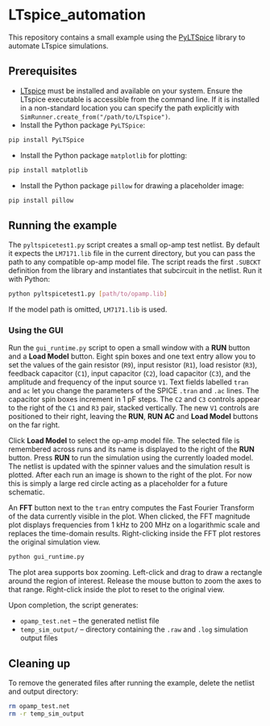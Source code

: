 # LTspice_automation

This repository contains a small example using the [PyLTSpice](https://pypi.org/project/PyLTSpice/) library to automate LTspice simulations.

## Prerequisites

- [LTspice](https://www.analog.com/en/design-center/design-tools-and-calculators/ltspice-simulator.html) must be installed and available on your system.
  Ensure the LTspice executable is accessible from the command line. If it is
  installed in a non-standard location you can specify the path explicitly with
  `SimRunner.create_from("/path/to/LTspice")`.
- Install the Python package `PyLTSpice`:

```bash
pip install PyLTSpice
```
- Install the Python package `matplotlib` for plotting:

```bash
pip install matplotlib
```
- Install the Python package `pillow` for drawing a placeholder image:

```bash
pip install pillow
```

## Running the example

The `pyltspicetest1.py` script creates a small op-amp test netlist. By default
it expects the `LM7171.lib` file in the current directory, but you can pass the
path to any compatible op-amp model file. The script reads the first `.SUBCKT`
definition from the library and instantiates that subcircuit in the netlist.
Run it with Python:

```bash
python pyltspicetest1.py [path/to/opamp.lib]
```
If the model path is omitted, `LM7171.lib` is used.

### Using the GUI

Run the `gui_runtime.py` script to open a small window with a **RUN** button
and a **Load Model** button. Eight spin boxes and one text entry allow you to set the values of the
gain resistor (`R9`), input resistor (`R1`), load resistor (`R3`), feedback
capacitor (`C1`), input capacitor (`C2`), load capacitor (`C3`), and the
amplitude and frequency of the input source `V1`. Text fields labelled
`tran` and `ac` let you change the parameters of the SPICE `.tran` and `.ac` lines. The capacitor spin boxes
increment in 1&nbsp;pF steps. The `C2` and `C3` controls appear to the right of
the `C1` and `R3` pair, stacked vertically. The new `V1` controls are positioned
to their right, leaving the **RUN**, **RUN AC** and **Load Model** buttons on the far right.

Click **Load Model** to select the op-amp model file. The selected file is
remembered across runs and its name is displayed to the right of the **RUN**
button. Press **RUN** to run the simulation using the currently loaded model.
The netlist is updated with the spinner values and the simulation result is
plotted. After each run an image is shown to the right of the plot. For now this
is simply a large red circle acting as a placeholder for a future schematic.

An **FFT** button next to the `tran` entry computes the Fast Fourier Transform of
the data currently visible in the plot. When clicked, the FFT magnitude plot
displays frequencies from 1&nbsp;kHz to 200&nbsp;MHz on a logarithmic scale and
replaces the time-domain results. Right-clicking inside the FFT plot restores
the original simulation view.

```bash
python gui_runtime.py
```

The plot area supports box zooming.  Left-click and drag to draw a rectangle
around the region of interest.  Release the mouse button to zoom the axes to
that range.  Right-click inside the plot to reset to the original view.

Upon completion, the script generates:

- `opamp_test.net` – the generated netlist file
- `temp_sim_output/` – directory containing the `.raw` and `.log` simulation output files

## Cleaning up

To remove the generated files after running the example, delete the netlist and output directory:

```bash
rm opamp_test.net
rm -r temp_sim_output
```

